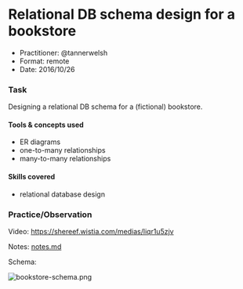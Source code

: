 # Relational DB schema design for a bookstore

- Practitioner: @tannerwelsh
- Format: remote
- Date: 2016/10/26

### Task

Designing a relational DB schema for a (fictional) bookstore.

#### Tools & concepts used
- ER diagrams
- one-to-many relationships
- many-to-many relationships

#### Skills covered
- relational database design

### Practice/Observation

Video: https://shereef.wistia.com/medias/liqr1u5zjv

Notes: [notes.md](./notes.md)

Schema:

![bookstore-schema.png](./bookstore-schema.png)
